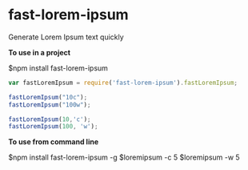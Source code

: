 # fast-lorem-ipsum
Generate Lorem Ipsum text quickly

**To use in a project**

$npm install fast-lorem-ipsum
```javascript
var fastLoremIpsum = require('fast-lorem-ipsum').fastLoremIpsum;

fastLoremIpsum("10c");
fastLoremIpsum("100w");

fastLoremIpsum(10,'c');
fastLoremIpsum(100, 'w');

```

**To use from command line**

$npm install fast-lorem-ipsum -g
$loremipsum -c 5
$loremipsum -w 5
